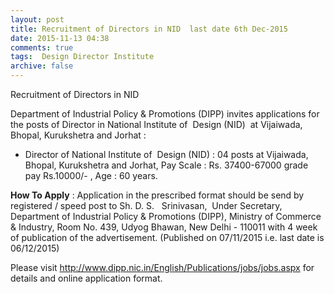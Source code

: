 ```yaml
---
layout: post
title: Recruitment of Directors in NID  last date 6th Dec-2015   
date: 2015-11-13 04:38
comments: true
tags:  Design Director Institute 
archive: false
---
```

Recruitment of Directors in NID   

Department of Industrial Policy & Promotions (DIPP) invites applications for the posts of Director in National Institute of  Design (NID)   at Vijaiwada, Bhopal, Kurukshetra and Jorhat :

- Director of National Institute of  Design (NID) : 04 posts at Vijaiwada, Bhopal, Kurukshetra and Jorhat, Pay Scale : Rs. 37400-67000 grade pay Rs.10000/- , Age : 60 years. 


**How To Apply** : Application in the prescribed format should be send by registered / speed post to Sh. D. S.   Srinivasan,  Under Secretary, Department of Industrial Policy & Promotions (DIPP), Ministry of Commerce & Industry, Room No. 439, Udyog Bhawan, New Delhi - 110011 with 4 week of publication of the advertisement. (Published on 07/11/2015 i.e. last date is 06/12/2015)

Please visit <http://www.dipp.nic.in/English/Publications/jobs/jobs.aspx> for details and online application format. 



